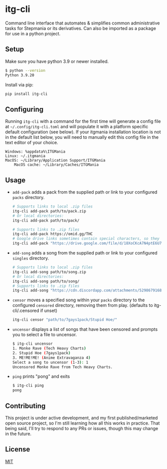 # itg-cli

Command line interface that automates & simplifies common administrative tasks for Stepmania or its derivatives. Can also be imported as a package for use in a python project.

## Setup

Make sure you have python 3.9 or newer installed.

```Bash
$ python --version
Python 3.9.20
```

Install via pip:

```Bash
pip install itg-cli
```

## Configuring

Running `itg-cli` with a command for the first time will generate a config file
at `~/.config/itg-cli.toml` and will populate it with a platform specific default
configuration (see below). If your itgmania installation location is not in the
default list below, you will need to manually edit this config file in the text
editor of your choice.

```plaintext
Windows: %appdata%\ITGMania
Linux: ~/.itgmania
MacOS: ~/Library/Application Support/ITGMania
    MacOS cache: ~/Library/Caches/ITGMania
```

## Usage

* `add-pack` adds a pack from the supplied path or link to your configured `packs` directory.
  
    ```Bash
    # Supports links to local .zip files
    itg-cli add-pack path/to/pack.zip
    # Or local directories:
    itg-cli add-pack path/to/pack/

    # Supports links to .zip files
    itg-cli add-pack https://omid.gg/THC
    # Google drive links sometimes contain special characters, so they should be surrounded in quotes
    itg-cli add-pack "https://drive.google.com/file/d/18XoCKcA7N4ptE6U7wOJIJgfVwTAyuA10/view"
    ```

* `add-song` adds a song from the supplied path or link to your configured `singles` directory.

    ```Bash
    # Supports links to local .zip files
    itg-cli add-song path/to/song.zip
    # Or local directories:
    itg-cli add-song path/to/song/
    # Supports links to .zip files
    itg-cli add-song "https://cdn.discordapp.com/attachments/529867916833718294/1286510412262805524/Love_Bomb.zip?ex=66ee2bb0&is=66ecda30&hm=6c6ac229657a01b0f48995ed236a22889502c5407478cfe6151596f4355ca7b4&"
    ```

* `censor` moves a specified song within your `packs` directory to the configured `censored` directory, removing them from play. (defaults to itg-cli/.censored if unset)

    ```Bash
    itg-cli censor "path/to/7gays1pack/Stupid Hoe/"
    ```

* `uncensor` displays a list of songs that have been censored and prompts you to select a file to uncensor.

    ```Bash
    $ itg-cli uncensor
    1. Monke Rave (Tech Heavy Charts)
    2. Stupid Hoe (7gays1pack)
    3. ME!ME!ME! (Anime Extravaganza 4)
    Select a song to uncensor (1-3): 1
    Uncensored Monke Rave from Tech Heavy Charts.
    ```

* `ping` prints "pong" and exits

    ```Bash
    $ itg-cli ping
    pong
    ```

## Contributing

This project is under active development, and my first published/marketed open source project, so I'm still learning how all this works in practice. That being said, I'll try to respond to any PRs or issues, though this may change in the future.

## License

[MIT](https://choosealicense.com/licenses/mit/)
